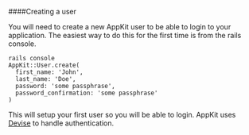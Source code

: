 <a id="create-user" name="create-user"></a>
####Creating a user

You will need to create a new AppKit user to be able to login
to your application. The easiest way to do this for the
first time is from the rails console.

    rails console
    AppKit::User.create(
      first_name: 'John',
      last_name: 'Doe',
      password: 'some passphrase',
      password_confirmation: 'some passphrase'
    )

This will setup your first user so you will be able to
login. AppKit uses [Devise](http://devise.plataformatec.com.br)
to handle authentication.

